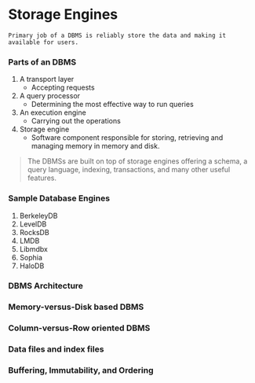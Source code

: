 # Storage Engines

```
Primary job of a DBMS is reliably store the data and making it
available for users.
```

### Parts of an DBMS
1. A transport layer
   * Accepting requests
2. A query processor
   * Determining the most effective way to run queries
3. An execution engine
   * Carrying out the operations
4. Storage engine
   * Software component responsible for storing, retrieving and managing memory
in memory and disk.

> The DBMSs are built on top of storage engines offering
> a schema, a query language, indexing, transactions, and many other useful 
> features.
> 

### Sample Database Engines
1. BerkeleyDB
2. LevelDB
3. RocksDB
4. LMDB
5. Libmdbx
6. Sophia
7. HaloDB

### DBMS Architecture
### Memory-versus-Disk based DBMS
### Column-versus-Row oriented DBMS
### Data files and index files
### Buffering, Immutability, and Ordering

